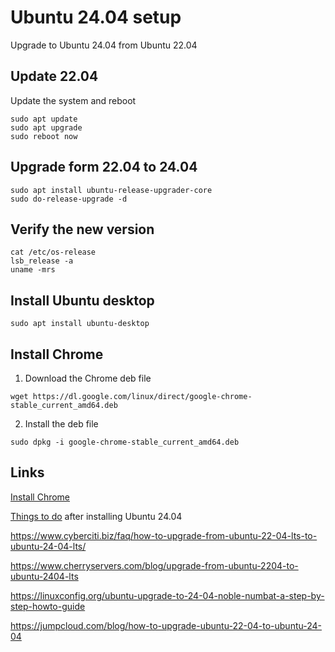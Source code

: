# Ubuntu 24.04 setup

Upgrade to Ubuntu 24.04 from Ubuntu 22.04

## Update 22.04

Update the system and reboot

```
sudo apt update
sudo apt upgrade
sudo reboot now
```

## Upgrade form 22.04 to 24.04

```
sudo apt install ubuntu-release-upgrader-core
sudo do-release-upgrade -d
```

## Verify the new version

```
cat /etc/os-release
lsb_release -a
uname -mrs
```

## Install Ubuntu desktop

```
sudo apt install ubuntu-desktop
```

## Install Chrome

1. Download the Chrome deb file

```
wget https://dl.google.com/linux/direct/google-chrome-stable_current_amd64.deb
```

2. Install the deb file

```
sudo dpkg -i google-chrome-stable_current_amd64.deb
```

## Links

[Install Chrome][1000]

[1000]: https://www.xda-developers.com/how-install-chrome-ubuntu/

[Things to do][1010] after installing Ubuntu 24.04

[1010]: https://jumpcloud.com/blog/things-to-do-after-installing-ubuntu-24-04

https://www.cyberciti.biz/faq/how-to-upgrade-from-ubuntu-22-04-lts-to-ubuntu-24-04-lts/

https://www.cherryservers.com/blog/upgrade-from-ubuntu-2204-to-ubuntu-2404-lts

https://linuxconfig.org/ubuntu-upgrade-to-24-04-noble-numbat-a-step-by-step-howto-guide

https://jumpcloud.com/blog/how-to-upgrade-ubuntu-22-04-to-ubuntu-24-04

